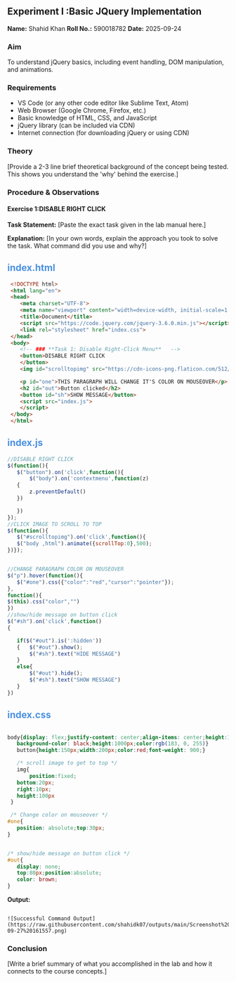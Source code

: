 
<h2>Experiment I :Basic JQuery Implementation </h2><p><strong>Name:</strong> Shahid Khan
<strong>Roll No.:</strong> 590018782
<strong>Date:</strong> 2025-09-24</p>
<h3>Aim</h3><p>To understand jQuery basics, including event handling, DOM manipulation, and animations.  </p>

<h3>Requirements</h3>
<ul>
  <li>VS Code (or any other code editor like Sublime Text, Atom)</li>
  <li>Web Browser (Google Chrome, Firefox, etc.)</li>
  <li>Basic knowledge of HTML, CSS, and JavaScript</li>
  <li>jQuery library (can be included via CDN)</li>
  <li>Internet connection (for downloading jQuery or using CDN)</li>
</ul>
<h3>Theory</h3><p>[Provide a 2-3 line brief theoretical background of the concept being tested. This shows you understand the 'why' behind the exercise.]</p>

<h3>Procedure & Observations</h3><h4>
Exercise 1:DISABLE RIGHT CLICK </h4><p><strong>Task Statement:</strong> [Paste the exact task given in the lab manual here.]</p><p><strong>Explanation:</strong> [In your own words, explain the approach you took to solve the task. What command did you use and why?]</p>

## <span style="color: #4A90E2;">index.html</span>
 
```html
 <!DOCTYPE html>
 <html lang="en">
 <head>
    <meta charset="UTF-8">
    <meta name="viewport" content="width=device-width, initial-scale=1.0">
    <title>Document</title>
    <script src="https://code.jquery.com/jquery-3.6.0.min.js"></script>
    <link rel="stylesheet" href="index.css">
 </head>
 <body>
    <!-- ### **Task 1: Disable Right-Click Menu**   -->
    <button>DISABLE RIGHT CLICK
    </button>
    <img id="scrolltopimg" src="https://cdn-icons-png.flaticon.com/512/892/892692.png" alt="Scroll to Top">

    <p id="one">THIS PARAGRAPH WILL CHANGE IT'S COLOR ON MOUSEOVER</p>
    <h2 id="out">Button clicked</h2>
    <button id="sh">SHOW MESSAGE</button>
    <script src="index.js">
    </script>
 </body>
 </html>
 ```

 ## <span style="color: #4A90E2;">index.js</span>
 ```javascript
//DISABLE RIGHT CLICK 
$(function(){
    $("button").on('click',function(){
        $("body").on('contextmenu',function(z)
    {
        z.preventDefault()
    })

    })
});
//CLICK IMAGE TO SCROLL TO TOP
$(function(){
    $("#scrolltopimg").on('click',function(){
    $("body ,html").animate({scrollTop:0},500);
 })});
 

 //CHANGE PARAGRAPH COLOR ON MOUSEOVER
 $("p").hover(function(){
    $("#one").css({"color":"red","cursor":"pointer"});
},
function(){
$(this).css("color","")
})
//show/hide message on button click
$("#sh").on('click',function()
{

    if($("#out").is(':hidden'))
    {   $("#out").show();
        $("#sh").text("HIDE MESSAGE")
    }
    else{
        $("#out").hide();
        $("#sh").text("SHOW MESSAGE")
    }
})
 ```
 ## <span style="color: #4A90E2;">index.css</span>
 ```css

 body{display: flex;justify-content: center;align-items: center;height:100vh;
    background-color: black;height:1000px;color:rgb(183, 0, 255)}
    button{height:150px;width:200px;color:red;font-weight: 900;}

    /* scroll image to get to top */
    img{
        position:fixed;
    bottom:20px;
    right:10px;
    height:100px
  }

  /* Change color on mouseover */
#one{
    position: absolute;top:30px;
}


/* show/hide message on button click */
#out{
    display: none;
    top:80px;position:absolute;
    color: brown;
}
 ```

<p><strong>Output:</strong></p><pre><code class=", language-,code-block">
![Successful Command Output](https://raw.githubusercontent.com/shahidk07/outputs/main/Screenshot%202025-09-27%20161557.png)
</code></pre>
<h3>Conclusion</h3><p>[Write a brief summary of what you accomplished in the lab and how it connects to the course concepts.]</p>


